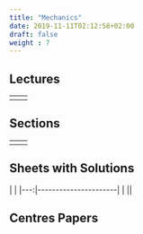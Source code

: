 ```yaml
---
title: "Mechanics"
date: 2019-11-11T02:12:58+02:00
draft: false
weight : 7
---
```



## Lectures


|  | |
|---:|----------------------|
| || 

## Sections

|  | |
|---:|----------------------|
| || 

## Sheets with Solutions

  | |
|---:|----------------------|
| || 

## Centres Papers 

|  | |
|---:|----------------------|

